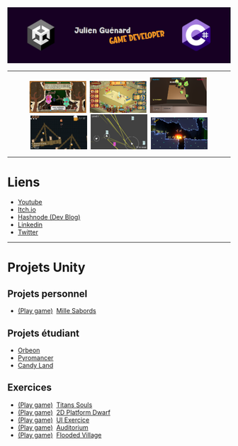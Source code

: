 <div align="center">
  <img src="assets/logo.png" alt="logo" width="1024" height="auto" />
</div>

---

<div align="center"> 
  <img src="assets/screenshot1.png" alt="screenshot" width="128" />&nbsp
  <img src="assets/screenshot2.png" alt="screenshot" width="128" />&nbsp
  <img src="assets/screenshot3.png" alt="screenshot" width="128" />&nbsp
  <img src="assets/screenshot4.png" alt="screenshot" width="128" />&nbsp
  <img src="assets/screenshot5.png" alt="screenshot" width="128" />&nbsp
  <img src="assets/screenshot7.png" alt="screenshot" width="128" />
</div>

---

<!-- Badges -->

# Liens
  * <a href="https://www.youtube.com/channel/UCwxuydeEi6WyM-X6nsPs-8A">Youtube</a>
  * <a href="https://archer01.itch.io/">Itch.io</a>
  * <a href="https://hashnode.com/@Archer01">Hashnode (Dev Blog)</a>
  * <a href="https://www.linkedin.com/in/julienguenard/">Linkedin</a>
  * <a href="https://twitter.com/julien_guenard">Twitter</a>
  
  ---
  
  # Projets Unity
  
   ## Projets personnel
  * <a href="https://archer01.itch.io/mille-sabords">(Play game)</a>&nbsp;
  <a href="https://github.com/JulienGuenard/Mille-Sabords">Mille Sabords</a>


   ## Projets étudiant
  * <a href="https://github.com/JulienGuenard/Orbeon">Orbeon</a>
  * <a href="https://github.com/JulienGuenard/Pyromancer">Pyromancer</a>
  * <a href="https://github.com/JulienGuenard/Candy-Land">Candy Land</a>

   ## Exercices
  * <a href="https://github.com/JulienGuenard/2D-Titan-Souls-Like">(Play game)</a>&nbsp;
  <a href="https://github.com/JulienGuenard/2D-Titan-Souls-Like">Titans Souls</a> 
  * <a href="https://archer01.itch.io/dwarf-platformer-2d">(Play game)</a>&nbsp;
  <a href="https://github.com/JulienGuenard/2D-Platform---Cours-3WA">2D Platform Dwarf</a>
  * <a href="https://archer01.itch.io/ui-exercice">(Play game)</a>&nbsp;
  <a href="https://github.com/JulienGuenard/UI-Exercice">UI Exercice</a>
  * <a href="https://archer01.itch.io/auditorium">(Play game)</a>&nbsp;
  <a href="https://github.com/JulienGuenard/Piratorium">Auditorium</a>
  * <a href="https://archer01.itch.io/flooded-village">(Play game)</a>&nbsp;
  <a href="https://github.com/JulienGuenard/Flooded-Village">Flooded Village</a>

